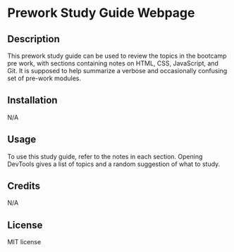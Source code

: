 # Prework Study Guide Webpage

## Description

This prework study guide can be used to review the topics in the bootcamp pre work, with sections containing notes on HTML, CSS, JavaScript, and Git. It is supposed to help summarize a verbose and occasionally confusing set of pre-work modules.

## Installation

N/A

## Usage

To use this study guide, refer to the notes in each section. Opening  DevTools gives a list of topics and a random suggestion of what to study.

## Credits

N/A

## License

MIT license